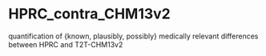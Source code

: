 # HPRC_contra_CHM13v2
quantification of {known, plausibly, possibly} medically relevant differences between HPRC and T2T-CHM13v2
